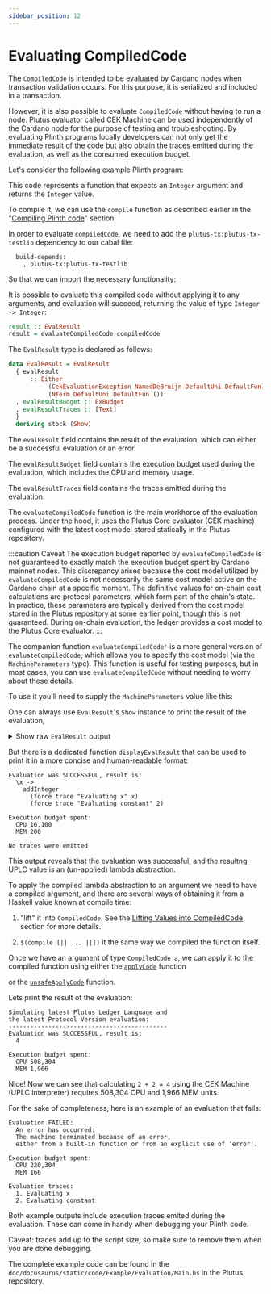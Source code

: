 ```yaml
---
sidebar_position: 12
---
```


# Evaluating CompiledCode

The `CompiledCode` is intended to be evaluated by Cardano nodes when 
transaction validation occurs. For this purpose, it is serialized and included in a transaction.

However, it is also possible to evaluate `CompiledCode` without having to run a node. Plutus evaluator called CEK Machine can be used independently of the Cardano node for the purpose of testing and troubleshooting. By evaluating Plinth programs locally developers can not only get the immediate result of the code but also obtain the traces emitted during the evaluation, as well as the consumed execution budget.

Let's consider the following example Plinth program:
<LiteralInclude 
  file="Example/Evaluation/Main.hs" 
  language="haskell" 
  title="Example Plinth code" 
  start="-- BEGIN Plinth" 
  end="-- END Plinth" />

This code represents a function that expects an `Integer` argument
and returns the `Integer` value. 

To compile it, we can use the `compile` function as described earlier in the "[Compiling Plinth code](./compiling-plinth.md)" section:

<LiteralInclude 
  file="Example/Evaluation/Main.hs" 
  language="haskell" 
  title="Plinth code compiled" 
  start="-- BEGIN CompiledCode" 
  end="-- END CompiledCode" />

In order to evaluate `compiledCode`, we need to add the `plutus-tx:plutus-tx-testlib` 
dependency to our cabal file:
```cabal
  build-depends:
    , plutus-tx:plutus-tx-testlib
```

So that we can import the necessary functionality:

<LiteralInclude 
  file="Example/Evaluation/Main.hs" 
  language="haskell" 
  title="Required imports" 
  start="-- BEGIN Imports" 
  end="-- END Imports" />

It is possible to evaluate this compiled code without applying it to any arguments, and evaluation will succeed, returning the value of type `Integer -> Integer`:

```haskell
result :: EvalResult
result = evaluateCompiledCode compiledCode
```

The `EvalResult` type is declared as follows:

```haskell
data EvalResult = EvalResult
  { evalResult
      :: Either
           (CekEvaluationException NamedDeBruijn DefaultUni DefaultFun)
           (NTerm DefaultUni DefaultFun ())
  , evalResultBudget :: ExBudget
  , evalResultTraces :: [Text]
  }
  deriving stock (Show)
```

The `evalResult` field contains the result of the evaluation, which can either be a successful evaluation or an error.

The `evalResultBudget` field contains the execution budget used during the evaluation,
which includes the CPU and memory usage.

The `evalResultTraces` field contains the traces emitted during the evaluation.

The `evaluateCompiledCode` function is the main workhorse of the evaluation process. Under the hood, it uses the Plutus Core evaluator (CEK machine) configured with the latest cost model stored statically in the Plutus repository.

:::caution Caveat
The execution budget reported by `evaluateCompiledCode` is not guaranteed to exactly match the execution budget spent by Cardano mainnet nodes. This discrepancy arises because the cost model utilized by `evaluateCompiledCode` is not necessarily the same cost model active on the Cardano chain at a specific moment. The definitive values for on-chain cost calculations are protocol parameters, which form part of the chain's state. In practice, these parameters are typically derived from the cost model stored in the Plutus repository at some earlier point, though this is not guaranteed. During on-chain evaluation, the ledger provides a cost model to the Plutus Core evaluator.
:::

The companion function `evaluateCompiledCode'` is a more general version of `evaluateCompiledCode`, which allows you to specify the cost model (via the `MachineParameters` type). This function is useful for testing purposes, but in most cases, you can use `evaluateCompiledCode` without needing to worry about these details.

To use it you'll need to supply the `MachineParameters` value like this: 

<LiteralInclude 
  file="Example/Evaluation/Main.hs" 
  language="haskell" 
  title="Evaluating with custom MachineParameters" 
  start="-- BEGIN MachineParameters" 
  end="-- END MachineParameters" />

One can always use `EvalResult`'s `Show` instance to print the result of the evaluation,
<details>
<summary>Show raw <code>EvalResult</code> output</summary>

```haskell
EvalResult
  { evalResult =
      Right
        ( LamAbs
            ()
            (NamedDeBruijn{ndbnString = "x", ndbnIndex = 0})
            ( Apply
                ()
                ( Apply
                    ()
                    (Builtin () AddInteger)
                    ( Apply
                        ()
                        ( Apply
                            ()
                            ( Force
                                ()
                                (Builtin () Trace)
                            )
                            ( Constant
                                ()
                                (Some (ValueOf DefaultUniString "Evaluating x"))
                            )
                        )
                        (Var () (NamedDeBruijn{ndbnString = "x", ndbnIndex = 1}))
                    )
                )
                ( Apply
                    ()
                    ( Apply
                        ()
                        (Force () (Builtin () Trace))
                        (Constant () (Some (ValueOf DefaultUniString "Evaluating constant")))
                    )
                    (Constant () (Some (ValueOf DefaultUniInteger 2)))
                )
            )
        )
  , evalResultBudget =
      ExBudget
        { exBudgetCPU = ExCPU 16100
        , exBudgetMemory = ExMemory 200
        }
  , evalResultTraces = []
  }
```
</details>

But there is a dedicated function `displayEvalResult` that can be used to print it in a more concise and  human-readable format:

```
Evaluation was SUCCESSFUL, result is:
  \x ->
    addInteger
      (force trace "Evaluating x" x)
      (force trace "Evaluating constant" 2)

Execution budget spent:
  CPU 16,100
  MEM 200

No traces were emitted
```

This output reveals that the evaluation was successful, and the resultng UPLC 
value is an (un-applied) lambda abstraction. 

To apply the compiled lambda abstraction to an argument we need to have a compiled argument, 
and there are several ways of obtaining it from a Haskell value known at compile time:
1. "lift" it into `CompiledCode`. See the [Lifting Values into CompiledCode](./lifting.md) section for more details.
    <LiteralInclude 
      file="Example/Evaluation/Main.hs" 
      language="haskell" 
      title="Lift a constant value into CompiledCode" 
      start="-- BEGIN LiftedArgument" 
      end="-- END LiftedArgument" />

2. `$(compile [|| ... ||])` it the same way we compiled the function itself.
    <LiteralInclude 
      file="Example/Evaluation/Main.hs" 
      language="haskell" 
      title="Compile a constant value into CompiledCode" 
      start="-- BEGIN CompiledArgument" 
      end="-- END CompiledArgument" />

Once we have an argument of type `CompiledCode a`, we can apply it to the compiled function
using either the [`applyCode`](https://plutus.cardano.intersectmbo.org/haddock/latest/plutus-tx/PlutusTx-Code.html#v:applyCode) function 

<LiteralInclude 
  file="Example/Evaluation/Main.hs" 
  language="haskell" 
  title="Applying compiled function to an argument (type-safe way)" 
  start="-- BEGIN SafeApplicationResult" 
  end="-- END SafeApplicationResult" />

or the [`unsafeApplyCode`](https://plutus.cardano.intersectmbo.org/haddock/latest/plutus-tx/PlutusTx-Code.html#v:unsafeApplyCode) function.

<LiteralInclude 
  file="Example/Evaluation/Main.hs" 
  language="haskell" 
  title="Applying compiled function to an argument (unsafe way)" 
  start="-- BEGIN UnsafeApplicationResult" 
  end="-- END UnsafeApplicationResult" />

Lets print the result of the evaluation:

<LiteralInclude 
  file="Example/Evaluation/Main.hs" 
  language="haskell" 
  title="Pretty-printng the result" 
  start="-- BEGIN PrintResult" 
  end="-- END PrintResult" />

```
Simulating latest Plutus Ledger Language and
the latest Protocol Version evaluation:
--------------------------------------------
Evaluation was SUCCESSFUL, result is:
  4

Execution budget spent:
  CPU 508,304
  MEM 1,966
```

Nice! Now we can see that calculating `2 + 2 = 4` using the CEK Machine (UPLC interpreter)
requires 508,304 CPU and 1,966 MEM units.

For the sake of completeness, here is an example of an evaluation that fails:

```
Evaluation FAILED:
  An error has occurred:
  The machine terminated because of an error,  
  either from a built-in function or from an explicit use of 'error'.

Execution budget spent:
  CPU 220,304
  MEM 166

Evaluation traces:
  1. Evaluating x
  2. Evaluating constant
```

Both example outputs include execution traces emited during the evaluation.
These can come in handy when debugging your Plinth code.

Caveat: traces add up to the script size, so make sure to remove them 
when you are done debugging. 

The complete example code can be found in the `doc/docusaurus/static/code/Example/Evaluation/Main.hs` in the Plutus repository.
